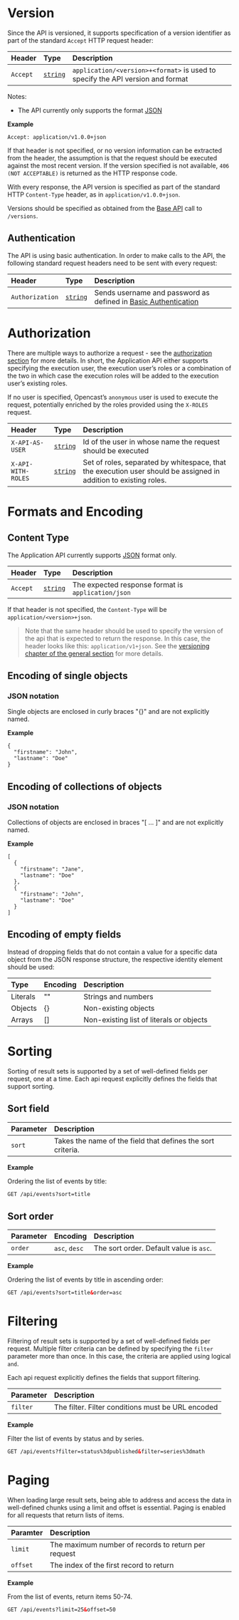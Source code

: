 [1]: http://en.wikipedia.org/wiki/Basic_access_authentication
[2]: http://en.wikipedia.org/wiki/XML
[3]: http://en.wikipedia.org/wiki/JSON
[4]: http://en.wikipedia.org/wiki/ISO_8601

# Version

Since the API is versioned, it supports specification of a version identifier as part of the standard `Accept` HTTP
request header:


Header   | Type                       | Description
:--------|:---------------------------|:-----------
`Accept` | [`string`](types.md#basic) | `application/<version>+<format>` is used to specify the API version and format

Notes:

- The API currently only supports the format [JSON][3]

__Example__

```
Accept: application/v1.0.0+json
```

If that header is not specified, or no version information can be extracted from the header, the assumption is that the
request should be executed against the most recent version. If the version specified is not available, `406 (NOT
ACCEPTABLE)` is returned as the HTTP response code.

With every response, the API version is specified as part of the standard HTTP `Content-Type` header, as in
`application/v1.0.0+json`.

Versions should be specified as obtained from the [Base API](base-api.md#versions) call to `/versions`.


## Authentication

The API is using basic authentication. In order to make calls to the API, the following standard request headers need to
be sent with every request:

Header          | Type                       | Description
:---------------|:---------------------------|:-----------
`Authorization` | [`string`](types.md#basic) | Sends username and password as defined in [Basic Authentication][1]


# Authorization

There are multiple ways to authorize a request - see the [authorization section](authorization.md) for more details. In
short, the Application API either supports specifying the execution user, the execution user’s roles or a combination of
the two in which case the execution roles will be added to the execution user’s existing roles.

If no user is specified, Opencast’s `anonymous` user is used to execute the request, potentially enriched by the roles
provided using the `X-ROLES` request.

Header            | Type                       | Description
:-----------------|:---------------------------|:-----------
`X-API-AS-USER`   | [`string`](types.md#basic) | Id of the user in whose name the request should be executed
`X-API-WITH-ROLES`| [`string`](types.md#basic) | Set of roles, separated by whitespace, that the execution user should be assigned in addition to existing roles.


# Formats and Encoding

## Content Type

The Application API currently supports [JSON][3] format only.

Header   | Type                       | Description
:--------|:---------------------------|:-----------
`Accept` | [`string`](types.md#basic) | The expected response format is `application/json`

If that header is not specified, the `Content-Type` will be `application/<version>+json`.

> Note that the same header should be used to specify the version of the api that is expected to return the response. In
> this case, the header looks like this: `application/v1+json`. See the [versioning chapter of the general
> section](index.md#versioning) for more details.

## Encoding of single objects

### JSON notation

Single objects are enclosed in curly braces "{}" and are not explicitly named.

__Example__

```
{
  "firstname": "John",
  "lastname": "Doe"
}
```

## Encoding of collections of objects

### JSON notation

Collections of objects are enclosed in braces "[ ... ]" and are not explicitly named.

__Example__

```
[
  {
    "firstname": "Jane",
    "lastname": "Doe"
  },
  {
    "firstname": "John",
    "lastname": "Doe"
  }
]
```

## Encoding of empty fields

Instead of dropping fields that do not contain a value for a specific data object from the JSON response structure, the
respective identity element should be used:

Type     | Encoding | Description
:--------|:---------|:-----------
Literals | ""       | Strings and numbers
Objects  | {}       | Non-existing objects
Arrays   | []       | Non-existing list of literals or objects

# Sorting

Sorting of result sets is supported by a set of well-defined fields per request, one at a time. Each api request
explicitly defines the fields that support sorting.

## Sort field

Parameter | Description
:---------|:-----------
`sort`    | Takes the name of the field that defines the sort criteria.

__Example__

Ordering the list of events by title:

```xml
GET /api/events?sort=title
```

## Sort order

Parameter | Encoding      | Description
:---------|:--------------|:-----------
`order`   | `asc`, `desc` | The sort order. Default value is `asc`.
                  
__Example__

Ordering the list of events by title in ascending order:

```xml
GET /api/events?sort=title&order=asc
```

# Filtering

Filtering of result sets is supported by a set of well-defined fields per request. Multiple filter criteria can be
defined by specifying the `filter` parameter more than once. In this case, the criteria are applied using logical `and`.

Each api request explicitly defines the fields that support filtering.

Parameter | Description
:---------|:-----------
`filter`  | The filter. Filter conditions must be URL encoded

__Example__

Filter the list of events by status and by series.

```xml
GET /api/events?filter=status%3dpublished&filter=series%3dmath
```

# Paging

When loading large result sets, being able to address and access the data in well-defined chunks using a limit and
offset is essential. Paging is enabled for all requests that return lists of items.

Paramter | Description
:--------|:-----------
`limit`  | The maximum number of records to return per request
`offset` | The index of the first record to return

__Example__

From the list of events, return items 50-74.

```xml
GET /api/events?limit=25&offset=50
```
